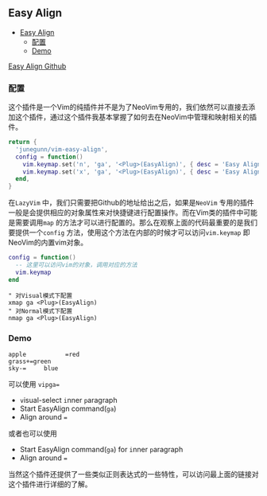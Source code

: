 ## Easy Align

<!--ts-->
   * [Easy Align](#easy-align)
      * [配置](#配置)
      * [Demo](#demo)
<!--te-->

[Easy Align Github](https://github.com/junegunn/vim-easy-align) 

### 配置

这个插件是一个Vim的纯插件并不是为了NeoVim专用的，我们依然可以直接去添加这个插件，通过这个插件我基本掌握了如何去在NeoVim中管理和映射相关的插件。

```lua
return {
  'junegunn/vim-easy-align',
  config = function()
    vim.keymap.set('n', 'ga', '<Plug>(EasyAlign)', { desc = 'Easy Align' })
    vim.keymap.set('x', 'ga', '<Plug>(EasyAlign)', { desc = 'Easy Align' })
  end,
}
```

在`LazyVim` 中，我们只需要把Github的地址给出之后，如果是`NeoVim`  专用的插件一般是会提供相应的对象属性来对快捷键进行配置操作。而在Vim类的插件中可能是需要调用`map` 的方法才可以进行配置的。那么在观察上面的代码最重要的是我们要提供一个`config` 方法，使用这个方法在内部的时候才可以访问`vim.keymap` 即NeoVim的内置vim对象。

```lua
config = function()
  -- 这里可以访问vim的对象，调用对应的方法
  vim.keymap
end
```

```vim
" 对Visual模式下配置
xmap ga <Plug>(EasyAlign)
" 对Normal模式下配置
nmap ga <Plug>(EasyAlign)
```

### Demo
```
apple		    =red
grass+=green
sky-=	  blue
```

可以使用 `vipga=` 
* `v`isual-select `i`nner `p`aragraph
* Start EasyAlign command(`ga`)
* Align around `=`

或者也可以使用
* Start EasyAlign command(`ga`) for `i`nner `p`aragraph
* Align around `=`


当然这个插件还提供了一些类似正则表达式的一些特性，可以访问最上面的链接对这个插件进行详细的了解。

